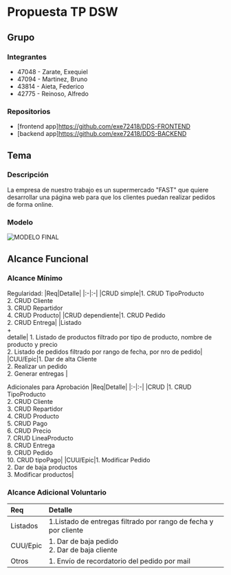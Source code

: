 # Propuesta TP DSW

## Grupo
### Integrantes
* 47048 - Zarate, Exequiel
* 47094 - Martinez, Bruno
* 43814 - Aieta, Federico
* 42775 - Reinoso, Alfredo

### Repositorios
* [frontend app]https://github.com/exe72418/DDS-FRONTEND
* [backend app]https://github.com/exe72418/DDS-BACKEND

## Tema
### Descripción
La empresa de nuestro trabajo es un supermercado "FAST" que quiere desarrollar una página web para que los clientes puedan realizar pedidos de forma online.

### Modelo
![MODELO FINAL](https://github.com/user-attachments/assets/e054de90-d9a7-47eb-b482-72d6071ff2bd)

## Alcance Funcional 

### Alcance Mínimo


Regularidad:
|Req|Detalle|
|:-|:-|
|CRUD simple|1. CRUD TipoProducto<br>2. CRUD Cliente<br>3. CRUD Repartidor<br>4. CRUD Producto|
|CRUD dependiente|1. CRUD Pedido<br>2. CRUD Entrega|
|Listado<br>+<br>detalle| 1. Listado de productos filtrado por tipo de producto, nombre de producto y precio<br> 2. Listado de pedidos filtrado por rango de fecha, por nro de pedido|
|CUU/Epic|1. Dar de alta Cliente<br>2. Realizar un pedido<br>2. Generar entregas |


Adicionales para Aprobación
|Req|Detalle|
|:-|:-|
|CRUD |1. CRUD TipoProducto<br>2. CRUD Cliente<br>3. CRUD Repartidor<br>4. CRUD Producto<br>5. CRUD Pago<br>6. CRUD Precio<br>7. CRUD LineaProducto<br>8. CRUD Entrega<br>9. CRUD Pedido<br>10. CRUD tipoPago|
|CUU/Epic|1. Modificar Pedido<br>2. Dar de baja productos<br>3. Modificar productos|


### Alcance Adicional Voluntario

|Req|Detalle|
|:-|:-|
|Listados |1.Listado de entregas filtrado por rango de fecha y por cliente|
|CUU/Epic|1. Dar de baja pedido<br>2. Dar de baja cliente|
|Otros|1. Envío de recordatorio del pedido por mail|
